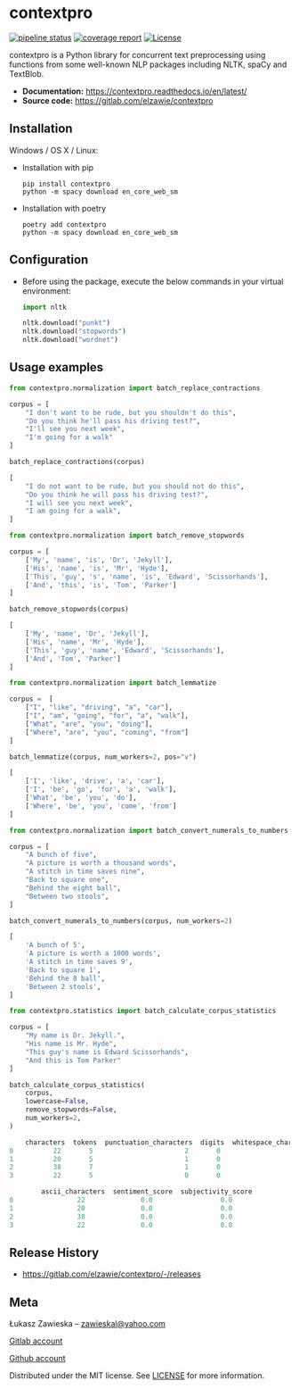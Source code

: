 # contextpro

[![pipeline status](https://gitlab.com/elzawie/contextpro/badges/master/pipeline.svg)](https://gitlab.com/elzawie/contextpro/-/commits/master)
[![coverage report](https://gitlab.com/elzawie/contextpro/badges/master/coverage.svg)](https://gitlab.com/elzawie/contextpro/-/commits/master)
[![License](https://img.shields.io/badge/license-MIT-blue)](https://gitlab.com/elzawie/contextpro/-/blob/master/LICENSE)


contextpro is a Python library for concurrent text preprocessing using functions from some well-known NLP packages including NLTK, spaCy and TextBlob.

- **Documentation:** https://contextpro.readthedocs.io/en/latest/
- **Source code:** https://gitlab.com/elzawie/contextpro

## Installation

 Windows / OS X / Linux:

-  Installation with pip

    ```
    pip install contextpro
    python -m spacy download en_core_web_sm
    ```

- Installation with poetry
    ```
    poetry add contextpro
    python -m spacy download en_core_web_sm
    ```

## Configuration

- Before using the package, execute the below commands in your virtual environment:

    ```python
    import nltk

    nltk.download("punkt")
    nltk.download("stopwords")
    nltk.download("wordnet")
    ```

## Usage examples
```python
from contextpro.normalization import batch_replace_contractions

corpus = [
    "I don't want to be rude, but you shouldn't do this",
    "Do you think he'll pass his driving test?",
    "I'll see you next week",
    "I'm going for a walk"
]

batch_replace_contractions(corpus)

[
    "I do not want to be rude, but you should not do this",
    "Do you think he will pass his driving test?",
    "I will see you next week",
    "I am going for a walk",
]
```
```python
from contextpro.normalization import batch_remove_stopwords

corpus = [
    ['My', 'name', 'is', 'Dr', 'Jekyll'],
    ['His', 'name', 'is', 'Mr', 'Hyde'],
    ['This', 'guy', 's', 'name', 'is', 'Edward', 'Scissorhands'],
    ['And', 'this', 'is', 'Tom', 'Parker']
]

batch_remove_stopwords(corpus)

[
    ['My', 'name', 'Dr', 'Jekyll'],
    ['His', 'name', 'Mr', 'Hyde'],
    ['This', 'guy', 'name', 'Edward', 'Scissorhands'],
    ['And', 'Tom', 'Parker']
]
```
```python
from contextpro.normalization import batch_lemmatize

corpus =  [
    ["I", "like", "driving", "a", "car"],
    ["I", "am", "going", "for", "a", "walk"],
    ["What", "are", "you", "doing"],
    ["Where", "are", "you", "coming", "from"]
]

batch_lemmatize(corpus, num_workers=2, pos="v")

[
    ['I', 'like', 'drive', 'a', 'car'],
    ['I', 'be', 'go', 'for', 'a', 'walk'],
    ['What', 'be', 'you', 'do'],
    ['Where', 'be', 'you', 'come', 'from']
]
```
```python
from contextpro.normalization import batch_convert_numerals_to_numbers

corpus = [
    "A bunch of five",
    "A picture is worth a thousand words",
    "A stitch in time saves nine",
    "Back to square one",
    "Behind the eight ball",
    "Between two stools",
]

batch_convert_numerals_to_numbers(corpus, num_workers=2)

[
    'A bunch of 5',
    'A picture is worth a 1000 words',
    'A stitch in time saves 9',
    'Back to square 1',
    'Behind the 8 ball',
    'Between 2 stools',
]
```
```python
from contextpro.statistics import batch_calculate_corpus_statistics

corpus = [
    "My name is Dr. Jekyll.",
    "His name is Mr. Hyde",
    "This guy's name is Edward Scissorhands",
    "And this is Tom Parker"
]

batch_calculate_corpus_statistics(
    corpus,
    lowercase=False,
    remove_stopwords=False,
    num_workers=2,
)

    characters  tokens  punctuation_characters  digits  whitespace_characters  \
0          22       5                       2       0                      4
1          20       5                       1       0                      4
2          38       7                       1       0                      5
3          22       5                       0       0                      4

        ascii_characters  sentiment_score  subjectivity_score
0                22              0.0                 0.0
1                20              0.0                 0.0
2                38              0.0                 0.0
3                22              0.0                 0.0
```

## Release History
* https://gitlab.com/elzawie/contextpro/-/releases

## Meta
Łukasz Zawieska – zawieskal@yahoo.com

<a href="https://gitlab.com/elzawie/">Gitlab account</a>

<a href="https://github.com/elzawie/">Github account</a>

Distributed under the MIT license. See <a href="https://gitlab.com/elzawie/contextpro/-/blob/master/LICENSE">LICENSE</a> for more information.
